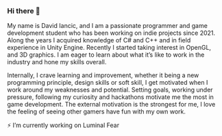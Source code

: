 ### Hi there 👋

My name is David Iancic, and I am a passionate programmer and game development student who has been working on indie projects since 2021. Along the years I acquired knowledge of C# and C++ and in field experience in Unity Engine. Recently I started taking interest in OpenGL, and 3D graphics. I am eager to learn about what it’s like to work in the industry and hone my skills overall. 

Internally, I crave learning and improvement, whether it being a new programming principle, design skills or soft skill, I get motivated when I work around my weaknesses and potential. Setting goals, working under pressure, following my curiosity and hackathons motivate me the most in game development. The external motivation is the strongest for me, I love the feeling of seeing other gamers have fun with my own work.

⚡ I’m currently working on Luminal Fear
